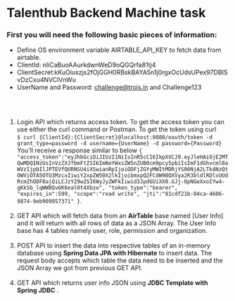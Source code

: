 # Talenthub Backend Machine task

### First you will need the following basic pieces of information:
 * Define OS environment variable AIRTABLE_API_KEY to fetch data from airtable.
 * ClientId: nliCaBuoAAurkdwnWeD9oQGQrfa81tj4
 * ClientSecret:kKuOiuszjs2fOjGGH0RBskBAYA5n1j0rgxOcUdsUPex97DBISvDzCxu4NVClVnWu
 * UserName and Password: challenge@trois.in and Challenge123

<br/><br/>
1. Login API which returns access token. To get the access token you can use either the curl command or  Postman. To get the token using curl<br/> 
`$ curl {ClientId}:{ClientSecret}@localhost:8080/oauth/token -d grant_type=password -d username={UserName} -d password={Password}`<br/>
You'll receive a response similar to below
`{
  "access_token":"eyJhbGciOiJIUzI1NiIsInR5cCI6IkpXVCJ9.eyJleHAiOjE2MTQwMDQ1NzUsInVzZXJfbmFtZSI6ImNoYWxsZW5nZUB0cm9pcy5pbiIsImF1dGhvcml0aWVzIjpbIlJPTEVfQURNSU4iXSwianRpIjoiODFjZGYyMWItMDRjYS00NjA2LTk4NzQtOWViOTA5OTU3MzcxIiwiY2xpZW50X2lkIjoibmxpQ2FCdW9BQXVya2R3bldlRDlvUUdRcmZhODF0ajQiLCJzY29wZSI6WyJyZWFkIiwid3JpdGUiXX0.GJj-OpNGeXxoIYw4-gKkSb_lqWW8Qv6K6ealOt4Xbzo",
   "token_type":"bearer",
   "expires_in":599,
   "scope":"read write",
   "jti":"81cdf21b-04ca-4606-9874-9eb909957371"
}`.
<br/><br/>
1. GET API which will fetch data from an **AirTable** base named [User Info] and it will return with all rows of data as a JSON Array. The User Info base has 4 tables namely user, role, permission and organization. 
<br/><br/>
1. POST API to insert the data into respective tables of an in-memory database using **Spring Data JPA with Hibernate** to insert data. The request body accepts which table the data need to be inserted and the JSON Array we got from previous GET API.
<br/><br/>
1. GET API which returns user info JSON using **JDBC Template with Spring JDBC** .
<br/><br/>

